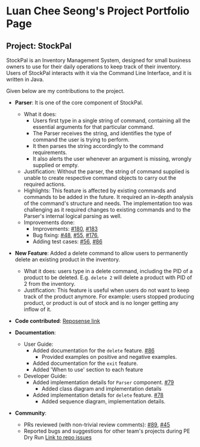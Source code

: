 <!--- @@author cheeseong2001 --->
# Luan Chee Seong's Project Portfolio Page

## Project: StockPal

StockPal is an Inventory Management System, designed for small business owners to use for their daily operations to keep
track of their inventory. Users of StockPal interacts with it via the Command Line Interface, and it is written in Java.

Given below are my contributions to the project.

* **Parser**: It is one of the core component of StockPal.
  * What it does: 
    * Users first type in a single string of command, containing all the essential arguments for that 
    particular command. 
    * The Parser receives the string, and identifies the type of command the user is trying to perform. 
    * It then parses the string accordingly to the command requirements. 
    * It also alerts the user whenever an argument is missing, wrongly supplied or empty.
  * Justification: Without the parser, the string of command supplied is unable to create respective command objects to 
  carry out the required actions.
  * Highlights: This feature is affected by existing commands and commands to be added in the future. It required an 
  in-depth analysis of the command's structure and needs. The implementation too was challenging as it required changes 
  to existing commands and to the Parser's internal logical parsing as well.
  * Improvements done:
    * Improvements: [#180](https://github.com/AY2324S2-CS2113T-T09-3/tp/pull/180), [#183](https://github.com/AY2324S2-CS2113T-T09-3/tp/pull/183)
    * Bug fixing: [#48](https://github.com/AY2324S2-CS2113T-T09-3/tp/pull/48), [#55](https://github.com/AY2324S2-CS2113T-T09-3/tp/pull/55), [#176](https://github.com/AY2324S2-CS2113T-T09-3/tp/pull/176), 
    * Adding test cases: [#56](https://github.com/AY2324S2-CS2113T-T09-3/tp/pull/56), [#86](https://github.com/AY2324S2-CS2113T-T09-3/tp/pull/86)

* **New Feature**: Added a delete command to allow users to permanently delete an existing product in the inventory.
  * What it does: users type in a delete command, including the PID of a product to be deleted. E.g. `delete 2` will 
  delete a product with PID of 2 from the inventory.
  * Justification: This feature is useful when users do not want to keep track of the product anymore. For example:
  users stopped producing product, or product is out of stock and is no longer getting any inflow of it.
  
* **Code contributed**: [Reposense link](https://nus-cs2113-ay2324s2.github.io/tp-dashboard/?search=cheeseong2001&breakdown=true&sort=groupTitle%20dsc&sortWithin=title&since=2024-02-23&timeframe=commit&mergegroup=&groupSelect=groupByRepos&checkedFileTypes=docs~functional-code~test-code~other)

* **Documentation**:
  * User Guide:
    * Added documentation for the `delete` feature. [#86](https://github.com/AY2324S2-CS2113T-T09-3/tp/pull/86)
      * Provided examples on positive and negative examples.
    * Added documentation for the `exit` feature.
    * Added 'When to use' section to each feature
  * Developer Guide:
    * Added implementation details for `Parser` component. [#79](https://github.com/AY2324S2-CS2113T-T09-3/tp/pull/79)
      * Added class diagram and implementation details
    * Added implementation details for `delete` feature. [#78](https://github.com/AY2324S2-CS2113T-T09-3/tp/pull/78)
      * Added sequence diagram, implementation details.

* **Community**:
  * PRs reviewed (with non-trivial review comments): [#89](https://github.com/AY2324S2-CS2113T-T09-3/tp/pull/89), [#45](https://github.com/AY2324S2-CS2113T-T09-3/tp/pull/45)
  * Reported bugs and suggestions for other team's projects during PE Dry Run [Link to repo issues](https://github.com/cheeseong2001/ped/issues)
